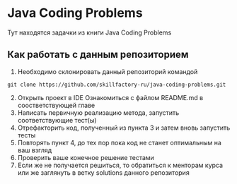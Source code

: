 # Java Coding Problems
Тут находятся задачки из книги Java Coding Problems

## Как работать с данным репозиторием
1. Необходимо склонировать данный репозиторий командой
```
git clone https://github.com/skillfactory-ru/java-coding-problems.git
```
2. Открыть проект в IDE
Ознакомиться с файлом README.md в соостветствующей главе
3. Написать первичную реализацию метода, запустить соответствующие
тест(ы)
4. Отрефакторить код, полученный из пункта 3 и затем вновь запустить тесты
5. Повторять пункт 4, до тех пор пока код не станет оптимальным на ваш взгляд
6. Проверить ваше конечное решение тестами
7. Если же не получается решиться, то обратиться к менторам курса
или же заглянуть в ветку solutions данного репозитория

